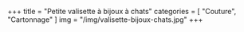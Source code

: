 +++
title = "Petite valisette à bijoux à chats"
categories = [ "Couture", "Cartonnage" ]
img = "/img/valisette-bijoux-chats.jpg"
+++

